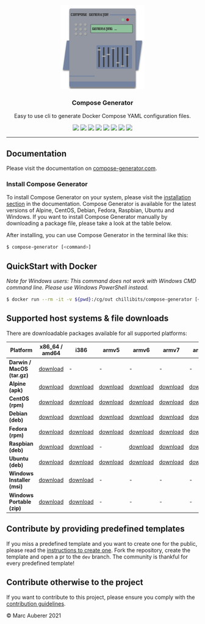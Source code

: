 <p align="center">
  <img alt="Compose Generator Logo" src="./docs/docs/static/avatar.png" height="220" />
  <h3 align="center">Compose Generator</h3>
  <p align="center">Easy to use cli to generate Docker Compose YAML configuration files.</p>
  <p align="center">
    <a target="_blank" href="https://github.com/compose-generator/compose-generator/releases/latest"><img src="https://img.shields.io/github/v/release/compose-generator/compose-generator?include_prereleases"></a>
    <a target="_blank" href="https://hub.docker.com/r/chillibits/compose-generator"><img src="https://img.shields.io/docker/pulls/chillibits/compose-generator"></a>
    <a target="_blank" href="./.github/workflows/ci.yml"><img src="https://github.com/compose-generator/compose-generator/workflows/Go%20CI/badge.svg"></a>
    <a target="_blank" href="./.github/workflows/codeql-analysis.yml"><img src="https://github.com/compose-generator/compose-generator/actions/workflows/codeql-analysis.yml/badge.svg"></a>
    <a target="_blank" href="https://goreportcard.com/report/github.com/compose-generator/compose-generator"><img src="https://goreportcard.com/badge/github.com/compose-generator/compose-generator"></a>
    <a href="https://codecov.io/gh/compose-generator/compose-generator"><img src="https://codecov.io/gh/compose-generator/compose-generator/branch/main/graph/badge.svg?token=r9pWf0GCXg"/></a>
    <a target="_blank" href="https://makeapullrequest.com"><img src="https://img.shields.io/badge/PRs-welcome-brightgreen.svg"></a>
    <a target="_blank" href="./LICENSE.md"><img src="https://img.shields.io/github/license/compose-generator/compose-generator"></a>
  </p>
</p>

---

## Documentation
Please visit the documentation on [compose-generator.com](https://www.compose-generator.com).

### Install Compose Generator
To install Compose Generator on your system, please visit the [installation section](https://www.compose-generator.com/install/linux/) in the documentation. Compose Generator is available for the latest versions of Alpine, CentOS, Debian, Fedora, Raspbian, Ubuntu and Windows. If you want to install Compose Generator manually by downloading a package file, please take a look at the table below.

After installing, you can use Compose Generator in the terminal like this:
```sh
$ compose-generator [<command>]
```

## QuickStart with Docker
*Note for Windows users: This command does not work with Windows CMD command line. Please use Windows PowerShell instead.*

```sh
$ docker run --rm -it -v ${pwd}:/cg/out chillibits/compose-generator [<command>]
```

## Supported host systems & file downloads
There are downloadable packages available for all supported platforms:

| **Platform**                | **x86_64 / amd64**                                                               | **i386**                                                                     | **armv5**                                                              | **armv6**                                                              | **armv7**                                                              | **arm64**                                                              |
|-----------------------------|----------------------------------------------------------------------------------|------------------------------------------------------------------------------|------------------------------------------------------------------------|------------------------------------------------------------------------|------------------------------------------------------------------------|------------------------------------------------------------------------|
| **Darwin / MacOS (tar.gz)** | [download](../../releases/latest/download/compose-generator_darwin_amd64.tar.gz) | -                                                                            | -                                                                      | -                                                                      | -                                                                      | -                                                                      |
| **Alpine (apk)**            | [download](../../releases/latest/download/compose-generator_amd64.apk)           | [download](../../releases/latest/download/compose-generator_386.apk)         | [download](../../releases/latest/download/compose-generator_armv5.apk) | [download](../../releases/latest/download/compose-generator_armv6.apk) | [download](../../releases/latest/download/compose-generator_armv7.apk) | [download](../../releases/latest/download/compose-generator_arm64.apk) |
| **CentOS (rpm)**            | [download](../../releases/latest/download/compose-generator_amd64.rpm)           | [download](../../releases/latest/download/compose-generator_386.rpm)         | [download](../../releases/latest/download/compose-generator_armv5.rpm) | [download](../../releases/latest/download/compose-generator_armv6.rpm) | [download](../../releases/latest/download/compose-generator_armv7.rpm) | [download](../../releases/latest/download/compose-generator_arm64.rpm) |
| **Debian (deb)**            | [download](../../releases/latest/download/compose-generator_amd64.deb)           | [download](../../releases/latest/download/compose-generator_386.deb)         | [download](../../releases/latest/download/compose-generator_armv5.deb) | [download](../../releases/latest/download/compose-generator_armv6.deb) | [download](../../releases/latest/download/compose-generator_armv7.deb) | [download](../../releases/latest/download/compose-generator_arm64.deb) |
| **Fedora (rpm)**            | [download](../../releases/latest/download/compose-generator_amd64.rpm)           | [download](../../releases/latest/download/compose-generator_386.rpm)         | [download](../../releases/latest/download/compose-generator_armv5.rpm) | [download](../../releases/latest/download/compose-generator_armv6.rpm) | [download](../../releases/latest/download/compose-generator_armv7.rpm) | [download](../../releases/latest/download/compose-generator_arm64.rpm) |
| **Raspbian (deb)**          | [download](../../releases/latest/download/compose-generator_amd64.deb)           | [download](../../releases/latest/download/compose-generator_386.deb)         | -                                                                      | [download](../../releases/latest/download/compose-generator_armv6.deb) | [download](../../releases/latest/download/compose-generator_armv7.deb) | [download](../../releases/latest/download/compose-generator_arm64.deb) |
| **Ubuntu (deb)**            | [download](../../releases/latest/download/compose-generator_amd64.deb)           | [download](../../releases/latest/download/compose-generator_386.deb)         | [download](../../releases/latest/download/compose-generator_armv5.deb) | [download](../../releases/latest/download/compose-generator_armv6.deb) | [download](../../releases/latest/download/compose-generator_armv7.deb) | [download](../../releases/latest/download/compose-generator_arm64.deb) |
| **Windows Installer (msi)** | [download](../../releases/latest/download/compose-generator_x64_setup.msi)       | [download](../../releases/latest/download/compose-generator_x86_setup.msi)   | -                                                                      | -                                                                      | -                                                                      | -                                                                      |
| **Windows Portable (zip)**  | [download](../../releases/latest/download/compose-generator_windows_amd64.zip)   | [download](../../releases/latest/download/compose-generator_windows_386.zip) | -                                                                      | -                                                                      | -                                                                      | -                                                                      |

## Contribute by providing predefined templates
If you miss a predefined template and you want to create one for the public, please read the [instructions to create one](./predefined-services/README.md). Fork the repository, create the template and open a pr to the `dev` branch.
The community is thankful for every predefined template!

## Contribute otherwise to the project
If you want to contribute to this project, please ensure you comply with the [contribution guidelines](CONTRIBUTING.md).

© Marc Auberer 2021

